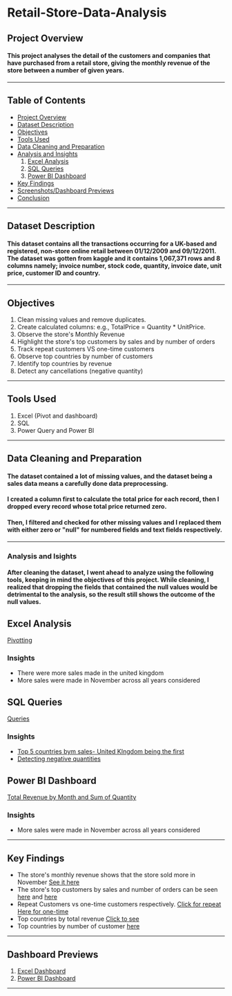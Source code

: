 # Retail-Store-Data-Analysis
## Project Overview
#### This project analyses the detail of the customers and companies that have purchased from a retail store, giving the monthly revenue of the store between a number of given years.
---
## Table of Contents
+ [Project Overview](#project-overview)
+ [Dataset Description](#dataset-description)
+ [Objectives](#objectives)
+ [Tools Used](#tools-used)
+ [Data Cleaning and Preparation](#data-cleaning-and-preparation)
+ [Analysis and Insights](#analysis-and-insights)
  1. [Excel Analysis](#excel-analysis)
  2. [SQL Queries](#sql-queries)
  3. [Power BI Dashboard](#power-bi-dashboard)
+ [Key Findings](#key-findings)
+ [Screenshots/Dashboard Previews](#screenshots/dashboard-previews)
+ [Conclusion](#conclusion)
---
## Dataset Description
#### This dataset contains all the transactions occurring for a UK-based and registered, non-store online retail between 01/12/2009 and 09/12/2011. The dataset was gotten from kaggle and it contains 1,067,371 rows and 8 columns namely; invoice number, stock code, quantity, invoice date, unit price, customer ID and country.
---
## Objectives
1. Clean missing values and remove duplicates.
2. Create calculated columns: e.g., TotalPrice = Quantity * UnitPrice.
3. Observe the store's Monthly Revenue
4. Highlight the store's top customers by sales and by number of orders
5. Track repeat customers VS one-time customers
6. Observe top countries by number of customers
7. Identify top countries by revenue
8. Detect any cancellations (negative quantity)
---
## Tools Used
1. Excel (Pivot and dashboard)
2. SQL
3. Power Query and Power BI
---
## Data Cleaning and Preparation
#### The dataset contained a lot of missing values, and the dataset being a sales data means a carefully done data preprocessing.
#### I created a column first to calculate the total price for each record, then I dropped every record whose total price returned zero.
#### Then, I filtered and checked for other missing values and I replaced them with either zero or "null" for numbered fields and text fields respectively.
---
### Analysis and Isights
#### After cleaning the dataset, I went ahead to analyze using the following tools, keeping in mind the objectives of this project. While cleaning, I realized that dropping the fields that contained the null values would be detrimental to the analysis, so the result still shows the outcome of the null values.
## Excel Analysis
[Pivotting](https://ibb.co/Q3zFNYP8)
### Insights
+ There were more sales made in the united kingdom
+ More sales were made in November across all years considered
## SQL Queries
[Queries](https://ibb.co/Wvj1smts)
### Insights
+ [Top 5 countries bym sales- United KIngdom being the first](https://ibb.co/v6qj86yf)
+ [Detecting negative quantities](https://ibb.co/Tqb00Zv5)
## Power BI Dashboard
[Total Revenue by Month and Sum of Quantity](https://ibb.co/svXLCmrW)
### Insights
+ More sales were made in November across all years considered
---
## Key Findings
+ The store's monthly revenue shows that the store sold more in November [See it here](https://ibb.co/6JrDMyGn)
+ The store's top customers by sales and number of orders can be seen [here](https://ibb.co/ZRbKXKtR) and [here](https://ibb.co/YmtXGPj)
+ Repeat Customers vs one-time customers respectively. [Click for repeat](https://ibb.co/Q7KWbbXF) [Here for one-time](https://ibb.co/zVqkK4kQ)
+ Top countries by total revenue [Click to see](https://ibb.co/1GkZy7q4)
+ Top countries by number of customer [here](https://ibb.co/DfxX1xph)
---
## Dashboard Previews
1. [Excel Dashboard](https://ibb.co/YY5PBMb)
2. [Power BI Dashboard](https://ibb.co/kVzVd4SC)
---

